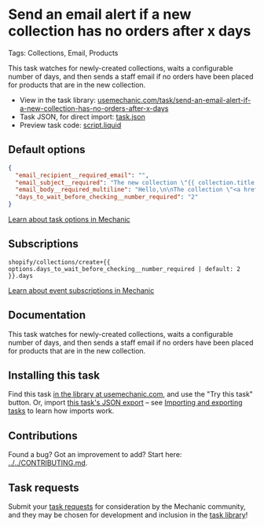 # Send an email alert if a new collection has no orders after x days

Tags: Collections, Email, Products

This task watches for newly-created collections, waits a configurable number of days, and then sends a staff email if no orders have been placed for products that are in the new collection.

* View in the task library: [usemechanic.com/task/send-an-email-alert-if-a-new-collection-has-no-orders-after-x-days](https://usemechanic.com/task/send-an-email-alert-if-a-new-collection-has-no-orders-after-x-days)
* Task JSON, for direct import: [task.json](../../tasks/send-an-email-alert-if-a-new-collection-has-no-orders-after-x-days.json)
* Preview task code: [script.liquid](./script.liquid)

## Default options

```json
{
  "email_recipient__required_email": "",
  "email_subject__required": "The new collection \"{{ collection.title }}\" has no orders yet",
  "email_body__required_multiline": "Hello,\n\nThe collection \"<a href=\"https://{{ shop.domain }}/collections/{{ collection.handle }}\">{{ collection.title }}</a>\" was created on {{ collection.created_at | date: \"%Y-%m-%d\" }}, and no orders have yet been made for products in this collection.\n\nThanks,\nMechanic, for {{ shop.name }}",
  "days_to_wait_before_checking__number_required": "2"
}
```

[Learn about task options in Mechanic](https://docs.usemechanic.com/article/471-task-options)

## Subscriptions

```liquid
shopify/collections/create+{{ options.days_to_wait_before_checking__number_required | default: 2 }}.days
```

[Learn about event subscriptions in Mechanic](https://docs.usemechanic.com/article/408-subscriptions)

## Documentation

This task watches for newly-created collections, waits a configurable number of days, and then sends a staff email if no orders have been placed for products that are in the new collection.

## Installing this task

Find this task [in the library at usemechanic.com](https://usemechanic.com/task/send-an-email-alert-if-a-new-collection-has-no-orders-after-x-days), and use the "Try this task" button. Or, import [this task's JSON export](../../tasks/send-an-email-alert-if-a-new-collection-has-no-orders-after-x-days.json) – see [Importing and exporting tasks](https://docs.usemechanic.com/article/505-importing-and-exporting-tasks) to learn how imports work.

## Contributions

Found a bug? Got an improvement to add? Start here: [../../CONTRIBUTING.md](../../CONTRIBUTING.md).

## Task requests

Submit your [task requests](https://mechanic.canny.io/task-requests) for consideration by the Mechanic community, and they may be chosen for development and inclusion in the [task library](https://tasks.mechanic.dev/)!

